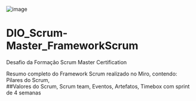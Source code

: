 
![image](https://user-images.githubusercontent.com/72693632/222156923-9ba25665-5fd8-49a5-a02b-5d78d2cafb28.png)
# DIO_Scrum-Master_FrameworkScrum
Desafio da Formação Scrum Master Certification

Resumo completo do Framework Scrum realizado no Miro, contendo:
Pilares do Scrum,  
##Valores do Scrum, 
Scrum team, 
Eventos, 
Artefatos, 
Timebox com sprint de 4 semanas
